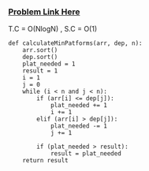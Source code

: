 ### [Problem Link Here](https://www.codingninjas.com/codestudio/guided-paths/data-structures-algorithms/content/118820/offering/1381892)

T.C = O(NlogN) , S.C = O(1)
```
def calculateMinPatforms(arr, dep, n):  
    arr.sort()
    dep.sort()
    plat_needed = 1
    result = 1
    i = 1
    j = 0
    while (i < n and j < n):
        if (arr[i] <= dep[j]):
            plat_needed += 1
            i += 1
        elif (arr[i] > dep[j]): 
            plat_needed -= 1
            j += 1
            
        if (plat_needed > result):
            result = plat_needed
    return result 
```
